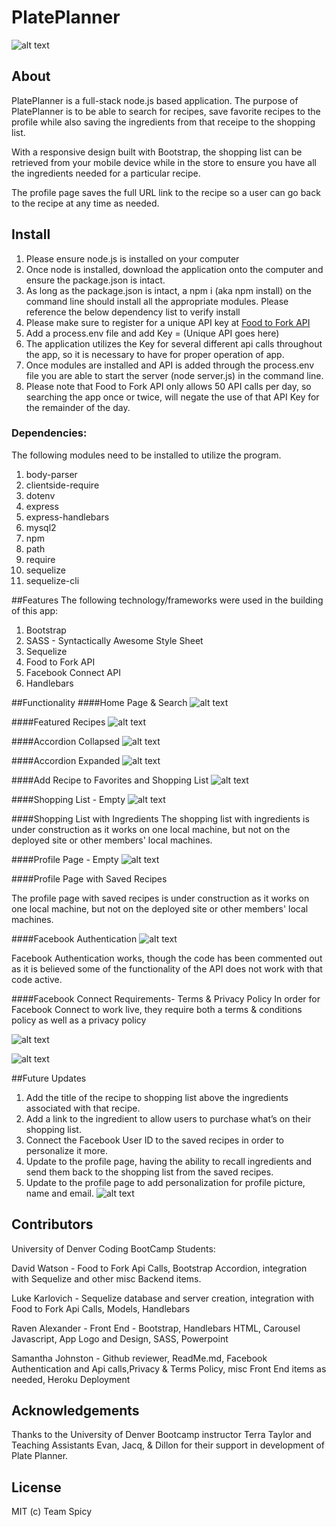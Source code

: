 # PlatePlanner
![alt text](https://raw.githubusercontent.com/Samareimorgan/Project_2/master/public/assets/images/blackwhitelogo.png "Plate Planner Logo")

## About
PlatePlanner is a full-stack node.js based application.  The purpose of PlatePlanner is to be able to search for recipes, save favorite recipes to the profile while also saving the ingredients from that receipe to the shopping list.  

With a responsive design built with Bootstrap, the shopping list can be retrieved from your mobile device while in the store to ensure you have all the ingredients needed for a particular recipe. 

The profile page saves the full URL link to the recipe so a user can go back to the recipe at any time as needed. 


## Install
1. Please ensure node.js is installed on your computer
2. Once node is installed, download the application onto the computer and ensure the package.json is intact.  
3.  As long as the package.json is intact, a npm i (aka npm install) on the command line should install all the appropriate modules.   Please reference the below dependency list to verify install
4. Please make sure to register for a unique API key at [Food to Fork API](https://www.food2fork.com/about/api "Food to Fork API ")
5. Add a process.env file and add Key = (Unique API goes here)
6. The application utilizes the Key for several different api calls throughout the app, so it is necessary to have for proper operation of app. 
7. Once modules are installed and API is added through the process.env file you are able to start the server (node server.js) in the command line. 
8. Please note that Food to Fork API only allows 50 API calls per day, so searching the app once or twice, will negate the use of that API Key for the remainder of the day.  


### Dependencies:  
The following modules need to be installed to utilize the program.  
1. body-parser
2. clientside-require
3. dotenv
4. express
5. express-handlebars
6. mysql2
7. npm
8. path
9. require
10. sequelize
11. sequelize-cli

##Features
The following technology/frameworks were used in the building of this app: 

1. Bootstrap 
2. SASS - Syntactically Awesome Style Sheet
3. Sequelize
4. Food to Fork API
5. Facebook Connect API
6. Handlebars

##Functionality
####Home Page & Search 
![alt text](https://raw.githubusercontent.com/Samareimorgan/Project_2/master/public/assets/images/plannersearch.JPG "Plate Planner Home Page & Search Bar")

####Featured Recipes
![alt text](https://raw.githubusercontent.com/Samareimorgan/Project_2/master/public/assets/images/plannersearch.JPG "Plate Planner Featured Recipes")

####Accordion Collapsed
![alt text](https://raw.githubusercontent.com/Samareimorgan/Project_2/master/public/assets/images/accordion-collopsed.JPG "Accordion Collapsed")

####Accordion Expanded
![alt text](https://raw.githubusercontent.com/Samareimorgan/Project_2/master/public/assets/images/accordion-open.JPG "Accordion Expanded")

####Add Recipe to Favorites and Shopping List
![alt text](https://raw.githubusercontent.com/Samareimorgan/Project_2/master/public/assets/images/addtofav.JPG "Save to Favorites Worked")

####Shopping List - Empty
![alt text](https://raw.githubusercontent.com/Samareimorgan/Project_2/master/public/assets/images/ShoppingList-empty.JPG "Shopping List Page with no ingredients")

####Shopping List with Ingredients
The shopping list with ingredients is under construction as it works on one local machine, but not on the deployed site or other members' local machines.  


####Profile Page - Empty
![alt text](https://raw.githubusercontent.com/Samareimorgan/Project_2/master/public/assets/images/profile-blank.JPG "Profile page with no saved recipes")

####Profile Page with Saved Recipes

The profile page with saved recipes is under construction as it works on one local machine, but not on the deployed site or other members' local machines.  


####Facebook Authentication
![alt text](https://raw.githubusercontent.com/Samareimorgan/Project_2/master/public/assets/images/facebookauth.JPG "Facebook authentication page")

Facebook Authentication works, though the code has been commented out as it is believed some of the functionality of the API does not work with that code active. 

####Facebook Connect Requirements- Terms & Privacy Policy
In order for Facebook Connect to work live, they require both a terms & conditions policy as well as a privacy policy 

![alt text](https://raw.githubusercontent.com/Samareimorgan/Project_2/master/public/assets/images/terms.JPG "Terms & Conditions Policy ")

![alt text](https://raw.githubusercontent.com/Samareimorgan/Project_2/master/public/assets/images/privacy.JPG "Privacy Policy")



##Future Updates
1. Add the title of the recipe to shopping list above the ingredients associated with that recipe. 
2. Add a link to the ingredient to allow users to purchase what’s on their shopping list.
3. Connect the Facebook User ID to the saved recipes in order to personalize it more.
4. Update to the profile page, having the ability to recall ingredients and send them back to the shopping list from the saved recipes. 
5. Update to the profile page to add personalization for profile picture, name and email.
![alt text](https://raw.githubusercontent.com/Samareimorgan/Project_2/master/public/assets/images/profile.JPG "Plate Planner Logo")



## Contributors
University of Denver Coding BootCamp Students: 

David Watson - Food to Fork Api Calls, Bootstrap Accordion,  integration with Sequelize and other misc Backend items.

Luke Karlovich - Sequelize database and server creation, integration with Food to Fork Api Calls, Models, Handlebars

Raven Alexander - Front End - Bootstrap, Handlebars HTML, Carousel Javascript, App Logo and Design, SASS, Powerpoint

Samantha Johnston - Github reviewer, ReadMe.md, Facebook Authentication and Api calls,Privacy & Terms Policy, misc Front End items as needed, Heroku Deployment

## Acknowledgements
Thanks to the University of Denver Bootcamp instructor Terra Taylor and Teaching Assistants Evan, Jacq, & Dillon for their support in development of Plate Planner. 

## License 
MIT (c) Team Spicy



